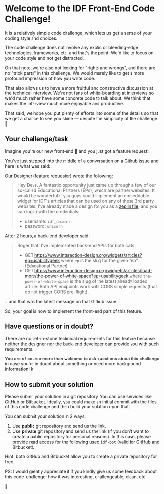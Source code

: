 # Welcome to the IDF Front-End Code Challenge!

It is a relatively simple code challenge, which lets us get a sense of your coding style and choices.

The code challenge does not involve any exotic or bleeding-edge technologies, frameworks, etc. and that's the point: We'd like to focus on your code style and not get distracted. 

On that note, we're also not looking for "rights and wrongs", and there are no "trick parts" in this challenge. We would merely like to get a more profound impression of how you write code.

That also allows us to have a more fruitful and constructive discussion at the technical interview.
We're not fans of white-boarding at interviews so we'd much rather have some concrete code to talk about.
We think that makes the interview much more enjoyable and productive. 

That said, we hope you put plenty of efforts into some of the details so that we get a chance
to see you shine — despite the simplicity of the challenge. 🦄


## Your challenge/task
Imagine you're our new front-end 🦄 and you just got a feature request!

You've just stepped into the middle of a conversation on a Github issue and here is what was said:

Our Designer (feature requester) wrote the following:
> Hey Devs. A fantastic opportunity just came up through a few of our so-called Educational Partners (EPs), which are partner websites.
It would be wonderful if you guys could implement an embeddable widget for IDF's articles that can be used on any of these 3rd party websites.
I've already made a design for you as a [zeplin file](https://zpl.io/2jvlRgq), and you can log in with the credentials:
>  - username: `idf_unicorn`
>  - password: `unicorn`


After 2 hours, a back-end developer said:
> Roger that. I've implemented back-end APIs for both calls:
> - GET https://www.interaction-design.org/widgets/articles?ep=usabilitygeek where `ep` is the slug for the given "ep" (Educational Partner)
> - GET https://www.interaction-design.org/widgets/articles/load-more/the-power-of-white-space?ep=usabilitygeek where `the-power-of-white-space` is the slug of the latest already loaded article.
> Both API endpoints work with CORS simple requests (that do not trigger CORS pre-flight).

...and that was the latest message on that Github issue.

So, your goal is now to implement the front-end part of this feature.


## Have questions or in doubt?

There are no set-in-stone technical requirements for this feature because
neither the designer nor the back-end developer can provide you with such requirements.

You are of course more than welcome to ask questions about this challenge in case you're in doubt about something or need more background information!
k

## How to submit your solution
Please submit your solution in a git repository.
You can use services like GitHub or Bitbucket.
Ideally, you could make an initial commit with the files of this code challenge and then build your solution upon that.

You can submit your solution in 2 ways:
 1. Use **public** git repository and send us the link.
 2. Use **private** git repository and send us the link (if you don't want to create a public repository for personal reasons).
 In this case, please provide read access for
 the following user: `idf-bot` (valid for [GitHub](https://github.com/idf-bot) and [Bitbucket](https://bitbucket.org/idf-bot/)).

Hint: both GitHub and Bitbucket allow you to create a private repository for free.

PS: I would greatly appreciate it if you kindly give us some feedback about this code-challenge: how it was interesting, challengeable, clean, etc. 

🦄
